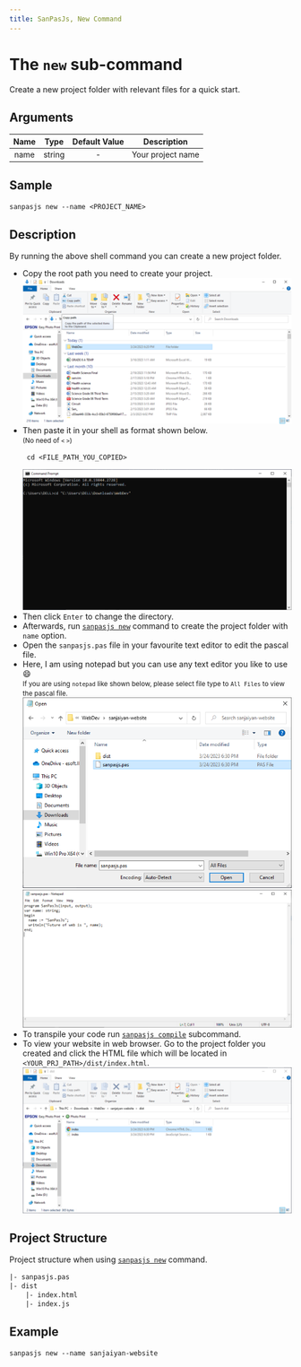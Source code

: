 ```yaml
---
title: SanPasJs, New Command
---
```


# The `new` sub-command

Create a new project folder with relevant files for a quick start.

## Arguments

| Name |  Type  | Default Value |    Description    |
| :--: | :----: | :-----------: | :---------------: |
| name | string |       -       | Your project name |

## Sample

```shell
sanpasjs new --name <PROJECT_NAME>
```

## Description

By running the above shell command you can create a new project folder.

- Copy the root path you need to create your project.
  ![File Explorer](../../public/CommandUsage/Sanjaiyan_Select_Prj_Path.png)
- Then paste it in your shell as format shown below.
  <br/>
  <small>(No need of `<` `>`)</small>
  ```shell
   cd <FILE_PATH_YOU_COPIED>
  ```
  ![Command Prompt](../../public/CommandUsage/Sanjaiyan_CMD_Prj_Paste.png)
- Then click `Enter` to change the directory.
- Afterwards, run [`sanpasjs new`](#sample) command to create the project folder with `name` option.
- Open the `sanpasjs.pas` file in your favourite text editor to edit the pascal file.
- Here, I am using notepad but you can use any text editor you like to use :smile:
  <br />
  <small>
  If you are using `notepad` like shown below, please select file type to `All Files` to view the pascal file.
  </small>
  ![Notepad file explorer](../../public/CommandUsage/Sanjaiyan_Pascal_notepad_Open.png)
  ![Pascal File Notepad](../../public/CommandUsage/Sanjaiyan_Notepad_Pascal_File.png)
- To transpile your code run [`sanpasjs compile`](/guides/commands/compile#description) subcommand.
- To view your website in web browser. Go to the project folder you created and click the HTML file which will be located in `<YOUR_PRJ_PATH>/dist/index.html`.
  ![Open HTML File](../../public/CommandUsage/Sanjaiyan_HTML_File.png)
   

## Project Structure
Project structure when using [`sanpasjs new`](#description) command.

```
|- sanpasjs.pas
|- dist
    |- index.html
    |- index.js
```

## Example

```shell
sanpasjs new --name sanjaiyan-website
```

<style>
    * {
        scroll-behavior: smooth;
    }
</style>
